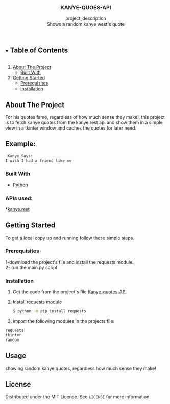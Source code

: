 <br />
<p align="center">

  <h3 align="center">KANYE-QUOES-API</h3>

  <p align="center">
    project_description
    <br />
Shows a random kanye west's quote
   <br />
    <br />
  </p>



<!-- TABLE OF CONTENTS -->
<details open="open">
  <summary><h2 style="display: inline-block">Table of Contents</h2></summary>
  <ol>
    <li>
      <a href="#about-the-project">About The Project</a>
      <ul>
        <li><a href="#built-with">Built With</a></li>
      </ul>
    </li>
    <li>
      <a href="#getting-started">Getting Started</a>
      <ul>
        <li><a href="#prerequisites">Prerequisites</a></li>
        <li><a href="#installation">Installation</a></li>
      </ul>
    </li>
  </ol>
</details>



<!-- ABOUT THE PROJECT -->
## About The Project
For his quotes fame, regardless of how much sense they make!, this project is to fetch kanye quotes from the kanye.rest api and  show them in a simple view in a tkinter window and caches the quotes for later need.
## Example:
  ```sh
   Kanye Says:
I wish I had a friend like me
   ```

### Built With
* [Python](Python)

### APIs used:
*[kanye.rest](https://api.kanye.rest/)



<!-- GETTING STARTED -->
## Getting Started

To get a local copy up and running follow these simple steps.

### Prerequisites
1-download the project's file and install the requests module.\
2- run the main.py script 

### Installation

1. Get the code from the project's file
   [Kanye-quotes-API](https://github.com/amgad01/python-code/tree/main/100%20days%20of%20code/APIs%20(requests)/kanye-quotes-API)

2. Install requests module
   ```sh
   $ python -m pip install requests
   ```
2. import the following modules in the projects file:
```sh
requests
tkinter
random
```


<!-- USAGE EXAMPLES -->
## Usage
showing random kanye quotes, regardless how much sense they make!

<!-- LICENSE -->
## License

Distributed under the MIT License. See `LICENSE` for more information.

